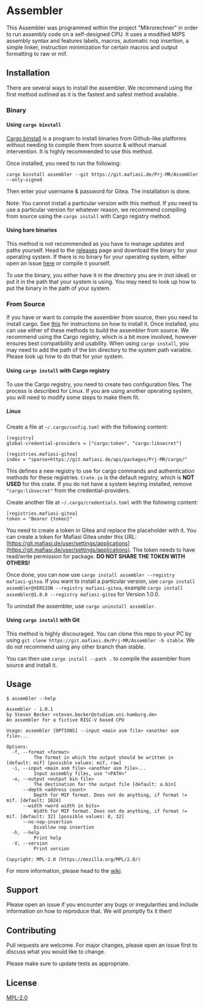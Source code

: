 # Assembler

This Assembler was programmed within the project "Mikrorechner" in order to run assembly code on a self-designed CPU.
It uses a modified MIPS assembly syntax and features labels, macros, automatic nop insertion, a simple linker, instruction minimization for certain macros and output formatting to raw or mif.

## Installation

There are several ways to install the assembler. We recommend using the first method outlined as it is the fastest and safest method available.

### Binary

#### Using `cargo binstall`

[Cargo binstall](https://github.com/cargo-bins/cargo-binstall) is a program to install binaries from Github-like platforms without needing to compile them from source & without manual intervention. It is highly recommended to use this method.

Once installed, you need to run the following:

```
cargo binstall assembler --git https://git.mafiasi.de/Prj-MR/Assembler --only-signed
```

Then enter your username & password for Gitea. The installation is done.

Note: You cannot install a particular version with this method. If you need to use a particular version for whatever reason, we recommend compiling from source using the `cargo install` with Cargo registry method.

#### Using bare binaries

This method is not recommended as you have to manage updates and paths yourself. Head to the [releases](https://git.mafiasi.de/Prj-MR/Assembler/releases/latest) page and download the binary for your operating system. If there is no binary for your operating system, either open an issue [here](https://git.mafiasi.de/Prj-MR/Assembler/issues) or compile it yourself.

To use the binary, you either have it in the directory you are in (not ideal) or put it in the path that your system is using. You may need to look up how to put the binary in the path of your system.

### From Source 

If you have or want to compile the assembler from source, then you need to install cargo. See [this](https://www.rust-lang.org/tools/install) for instructions on how to install it. Once installed, you can use either of these methods to build the assembler from source. We recommend using the Cargo registry, which is a bit more involved, however ensures best compatibility and usability. When using `cargo install`, you may need to add the path of the bin directory to the system path variable. Please look up how to do that for your system.

#### Using `cargo install` with Cargo registry

To use the Cargo registry, you need to create two configuration files. The process is described for Linux. If you are using another operating system, you will need to modify some steps to make them fit.

##### Linux

Create a file at `~/.cargo/config.toml` with the following content:

```
[registry]
global-credential-providers = ["cargo:token", "cargo:libsecret"]

[registries.mafiasi-gitea] 
index = "sparse+https://git.mafiasi.de/api/packages/Prj-MR/cargo/"
```

This defines a new registry to use for cargo commands and authentication methods for these registries. `Crate.io` is the default registry, which is **NOT USED** for this crate. If you do not have a system keyring installed, remove `"cargo:libsecret"` from the credential-providers.

Create another file at `~/.cargo/credentials.toml` with the following content:

```
[registries.mafiasi-gitea]
token = "Bearer {token}"
```

You need to create a token in Gitea and replace the placeholder with it. You can create a token for Mafiasi Gitea under this URL: [https://git.mafiasi.de/user/settings/applications](https://git.mafiasi.de/user/settings/applications). The token needs to have read/write permission for package. **DO NOT SHARE THE TOKEN WITH OTHERS!**

Once done, you can now use `cargo install assembler --registry mafiasi-gitea`. If you want to install a particular version, use `cargo install assembler@VERSION --registry mafiasi-gitea`, example `cargo install assembler@1.0.0 --registry mafiasi-gitea` for Version 1.0.0.

To uninstall the assembler, use `cargo uninstall assembler`.

#### Using `cargo install` with Git

This method is highly discouraged. You can clone this repo to your PC by using `git clone https://git.mafiasi.de/Prj-MR/Assembler -b stable`. We do not recommend using any other branch than stable. 

You can then use `cargo install --path .` to compile the assembler from source and install it.

## Usage

```
$ assembler --help

Assembler - 1.0.1
by Steven Becker <steven.becker@studium.uni-hamburg.de>
An assembler for a fictive RISC-V based CPU

Usage: assembler [OPTIONS] --input <main asm file> <another asm file>...

Options:
  -f, --format <format>
          The format in which the output should be written in [default: mif] [possible values: mif, raw]
  -i, --input <main asm file> <another asm file>...
          Input assembly files, use "<PATH>"
  -o, --output <output bin file>
          The destination for the output file [default: a.bin]
      --depth <address count>
          Depth for MIF format. Does not do anything, if format != mif. [default: 1024]
      --width <word width in bits>
          Width for MIF format. Does not do anything, if format != mif. [default: 32] [possible values: 8, 32]
      --no-nop-insertion
          Disallow nop insertion
  -h, --help
          Print help
  -V, --version
          Print version

Copyright: MPL-2.0 (https://mozilla.org/MPL/2.0/)
```

For more information, please head to the [wiki](https://git.mafiasi.de/Prj-MR/Assembler/wiki).

## Support

Please open an issue if you encounter any bugs or irregularities and include information on how to reproduce that. We will promptly fix it then!

## Contributing

Pull requests are welcome. For major changes, please open an issue first
to discuss what you would like to change.

Please make sure to update tests as appropriate.

## License

[MPL-2.0](https://www.mozilla.org/en-US/MPL/2.0/)